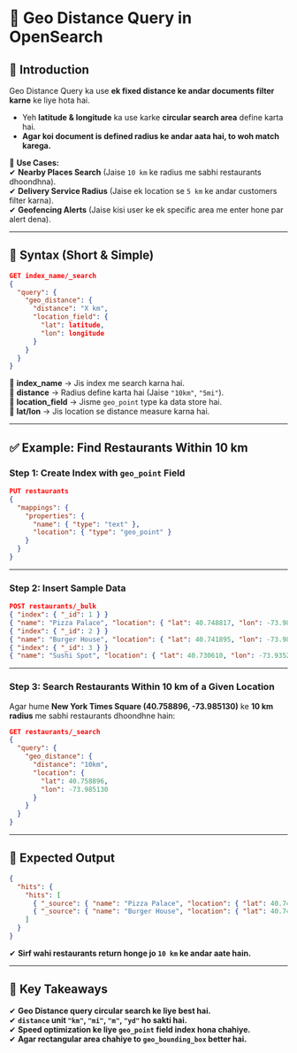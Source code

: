 # **📌 Geo Distance Query in OpenSearch**  

## **📌 Introduction**  
Geo Distance Query ka use **ek fixed distance ke andar documents filter karne** ke liye hota hai.  
- Yeh **latitude & longitude** ka use karke **circular search area** define karta hai.  
- **Agar koi document is defined radius ke andar aata hai, to woh match karega.**  

📌 **Use Cases:**  
✔ **Nearby Places Search** (Jaise `10 km` ke radius me sabhi restaurants dhoondhna).  
✔ **Delivery Service Radius** (Jaise ek location se `5 km` ke andar customers filter karna).  
✔ **Geofencing Alerts** (Jaise kisi user ke ek specific area me enter hone par alert dena).  

---

## **📌 Syntax (Short & Simple)**  
```json
GET index_name/_search
{
  "query": {
    "geo_distance": {
      "distance": "X km",
      "location_field": {
        "lat": latitude,
        "lon": longitude
      }
    }
  }
}
```
🔹 **index_name** → Jis index me search karna hai.  
🔹 **distance** → Radius define karta hai (Jaise `"10km"`, `"5mi"`).  
🔹 **location_field** → Jisme `geo_point` type ka data store hai.  
🔹 **lat/lon** → Jis location se distance measure karna hai.  

---

## **✅ Example: Find Restaurants Within 10 km**  
### **Step 1: Create Index with `geo_point` Field**
```json
PUT restaurants
{
  "mappings": {
    "properties": {
      "name": { "type": "text" },
      "location": { "type": "geo_point" }
    }
  }
}
```
---

### **Step 2: Insert Sample Data**
```json
POST restaurants/_bulk
{ "index": { "_id": 1 } }
{ "name": "Pizza Palace", "location": { "lat": 40.748817, "lon": -73.985428 } }
{ "index": { "_id": 2 } }
{ "name": "Burger House", "location": { "lat": 40.741895, "lon": -73.989308 } }
{ "index": { "_id": 3 } }
{ "name": "Sushi Spot", "location": { "lat": 40.730610, "lon": -73.935242 } }
```
---

### **Step 3: Search Restaurants Within 10 km of a Given Location**
Agar hume **New York Times Square (40.758896, -73.985130)** ke **10 km radius** me sabhi restaurants dhoondhne hain:
```json
GET restaurants/_search
{
  "query": {
    "geo_distance": {
      "distance": "10km",
      "location": {
        "lat": 40.758896,
        "lon": -73.985130
      }
    }
  }
}
```
---

## **📌 Expected Output**
```json
{
  "hits": {
    "hits": [
      { "_source": { "name": "Pizza Palace", "location": { "lat": 40.748817, "lon": -73.985428 } } },
      { "_source": { "name": "Burger House", "location": { "lat": 40.741895, "lon": -73.989308 } } }
    ]
  }
}
```
✔ **Sirf wahi restaurants return honge jo `10 km` ke andar aate hain.**  

---

## **📌 Key Takeaways**  
✔ **Geo Distance query circular search ke liye best hai.**  
✔ **`distance` unit `"km"`, `"mi"`, `"m"`, `"yd"` ho sakti hai.**  
✔ **Speed optimization ke liye `geo_point` field index hona chahiye.**  
✔ **Agar rectangular area chahiye to `geo_bounding_box` better hai.**  

